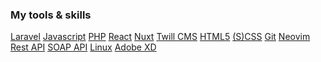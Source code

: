 ### My tools & skills

<a href="https://laravel.com/" class="link-big" target="_blank">Laravel</a>
<a href="https://developer.mozilla.org/en-US/docs/Web/JavaScript" class="link-big" target="_blank">Javascript</a>
<a href="https://www.php.net/" class="link-big" target="_blank">PHP</a>
<a href="https://reactjs.org/" class="link-big" target="_blank">React</a>
<a href="https://nuxtjs.org/" class="link-big" target="_blank">Nuxt</a>
<a href="https://twill.io/" class="link-big" target="_blank">Twill CMS</a>
<a href="https://developer.mozilla.org/en-US/docs/Glossary/HTML5" class="link-big" target="_blank">HTML5</a>
<a href="https://sass-lang.com/" class="link-big" target="_blank">(S)CSS</a>
<a href="https://git-scm.com/" class="link-big" target="_blank">Git</a>
<a href="https://neovim.io/" class="link-big" target="_blank">Neovim</a>
<a href="https://developer.mozilla.org/en-US/docs/Glossary/API" class="link-big" target="_blank">Rest API</a>
<a href="https://developer.mozilla.org/en-US/docs/Glossary/SOAP" class="link-big" target="_blank">SOAP API</a>
<a href="https://www.linux.org/" class="link-big" target="_blank">Linux</a>
<a href="https://www.adobe.com/nl/products/xd.html" class="link-big" target="_blank">Adobe XD</a>
